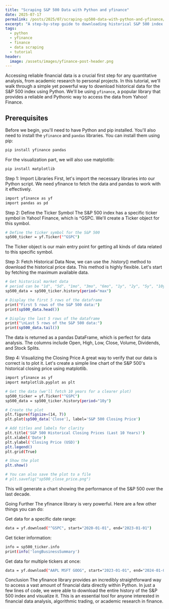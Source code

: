 ```yaml
---
title: "Scraping S&P 500 Data with Python and yfinance"
date: 2025-07-17
permalink: /posts/2025/07/scraping-sp500-data-with-python-and-yfinance/
excerpt: "A step-by-step guide to downloading historical S&P 500 index data using the yfinance Python library and visualizing it with Matplotlib."
tags:
  - python
  - yfinance
  - finance
  - data scraping
  - tutorial
header:
  image: /assets/images/yfinance-post-header.png 
---
```


Accessing reliable financial data is a crucial first step for any quantitative analysis, from academic research to personal projects. In this tutorial, we'll walk through a simple yet powerful way to download historical data for the S&P 500 index using Python. We'll be using `yfinance`, a popular library that provides a reliable and Pythonic way to access the data from Yahoo! Finance.

## Prerequisites

Before we begin, you'll need to have Python and pip installed. You'll also need to install the `yfinance` and `pandas` libraries. You can install them using pip:

```bash
pip install yfinance pandas
```

For the visualization part, we will also use matplotlib:

```bash
pip install matplotlib
```

Step 1: Import Libraries
First, let's import the necessary libraries into our Python script. We need yfinance to fetch the data and pandas to work with it effectively.

```bash
import yfinance as yf
import pandas as pd
```

Step 2: Define the Ticker Symbol
The S&P 500 index has a specific ticker symbol in Yahoo! Finance, which is ^GSPC. We'll create a Ticker object for this symbol.

```bash
# Define the ticker symbol for the S&P 500
sp500_ticker = yf.Ticker("^GSPC")
```

The Ticker object is our main entry point for getting all kinds of data related to this specific symbol.

Step 3: Fetch Historical Data
Now, we can use the .history() method to download the historical price data. This method is highly flexible. Let's start by fetching the maximum available data.

```bash
# Get historical market data
# period can be "1d", "5d", "1mo", "3mo", "6mo", "1y", "2y", "5y", "10y", "ytd", "max"
sp500_data = sp500_ticker.history(period="max")

# Display the first 5 rows of the dataframe
print("First 5 rows of the S&P 500 data:")
print(sp500_data.head())

# Display the last 5 rows of the dataframe
print("\nLast 5 rows of the S&P 500 data:")
print(sp500_data.tail())
```

The data is returned as a pandas DataFrame, which is perfect for data analysis. The columns include Open, High, Low, Close, Volume, Dividends, and Stock Splits.

Step 4: Visualizing the Closing Price
A great way to verify that our data is correct is to plot it. Let's create a simple line chart of the S&P 500's historical closing price using matplotlib.

```bash
import yfinance as yf
import matplotlib.pyplot as plt

# Get the data (we'll fetch 10 years for a clearer plot)
sp500_ticker = yf.Ticker("^GSPC")
sp500_data = sp500_ticker.history(period="10y")

# Create the plot
plt.figure(figsize=(14, 7))
plt.plot(sp500_data['Close'], label='S&P 500 Closing Price')

# Add titles and labels for clarity
plt.title('S&P 500 Historical Closing Prices (Last 10 Years)')
plt.xlabel('Date')
plt.ylabel('Closing Price (USD)')
plt.legend()
plt.grid(True)

# Show the plot
plt.show()

# You can also save the plot to a file
# plt.savefig("sp500_close_price.png")
```
This will generate a chart showing the performance of the S&P 500 over the last decade.

Going Further
The yfinance library is very powerful. Here are a few other things you can do:

Get data for a specific date range:
```bash
data = yf.download("^GSPC", start="2020-01-01", end="2023-01-01")
```

Get ticker information:
```bash
info = sp500_ticker.info
print(info['longBusinessSummary')
```

Get data for multiple tickers at once:
```bash
data = yf.download("AAPL MSFT GOOG", start="2023-01-01", end="2024-01-01")
```

Conclusion
The yfinance library provides an incredibly straightforward way to access a vast amount of financial data directly within Python. In just a few lines of code, we were able to download the entire history of the S&P 500 index and visualize it. This is an essential tool for anyone interested in financial data analysis, algorithmic trading, or academic research in finance.